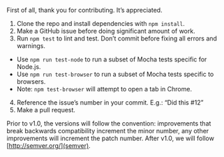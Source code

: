 First of all, thank you for contributing. It’s appreciated.

1. Clone the repo and install dependencies with `npm install`.
2. Make a GitHub issue before doing significant amount of work.
3. Run `npm test` to lint and test. Don’t commit before fixing all errors and warnings.
  - Use `npm run test-node` to run a subset of Mocha tests specific for Node.js.
  - Use `npm run test-browser` to run a subset of Mocha tests specific to browsers.
  - Note: `npm test-browser` will attempt to open a tab in Chrome.
4. Reference the issue’s number in your commit. E.g.: “Did this #12”
5. Make a pull request.

Prior to v1.0, the versions will follow the convention: improvements that break backwards
compatibility increment the minor number, any other improvements will increment the patch
number. After v1.0, we will follow [http://semver.org/](semver).
